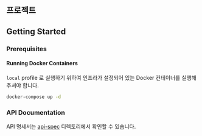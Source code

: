 ## 프로젝트

## Getting Started

### Prerequisites

#### Running Docker Containers

`local` profile 로 실행하기 위하여 인프라가 설정되어 있는 Docker 컨테이너를 실행해주셔야 합니다.

```bash
docker-compose up -d
```

### API Documentation

API 명세서는 [api-spec](./docs/api-spec) 디렉토리에서 확인할 수 있습니다.